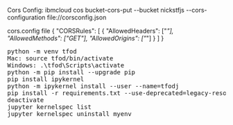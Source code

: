 

Cors Config: ibmcloud cos bucket-cors-put --bucket nickstfjs --cors-configuration file://corsconfig.json

cors.config file
{
"CORSRules": [
{
"AllowedHeaders": ["*"],
"AllowedMethods": ["GET"],
"AllowedOrigins": ["*"]
}
]
}

<pre>
python -m venv tfod
Mac: source tfod/bin/activate
Windows: .\tfod\Scripts\activate
python -m pip install --upgrade pip
pip install ipykernel
python -m ipykernel install --user --name=tfodj
pip install -r requirements.txt --use-deprecated=legacy-resolver
deactivate
jupyter kernelspec list
jupyter kernelspec uninstall myenv
</pre>